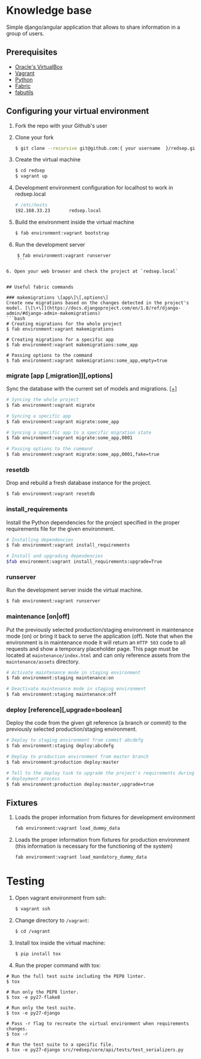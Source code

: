 # Knowledge base
Simple django/angular application that allows to share information in a group of users.


## Prerequisites
+ [Oracle's VirtualBox](https://www.virtualbox.org/)
+ [Vagrant](http://www.vagrantup.com/)
+ [Python](http://www.python.org/)
+ [Fabric](http://www.fabfile.org/)
+ [fabutils](https://github.com/vinco/fabutils)


## Configuring your virtual environment
1. Fork the repo with your Github's user

2. Clone your fork

    ```bash
    $ git clone --recursive git@github.com:{ your username  }/redsep.git
    ```

3. Create the virtual machine

    ```bash
    $ cd redsep
    $ vagrant up
    ```
4.  Development environment configuration for localhost to work in redsep.local

    ```bash
    # /etc/hosts
    192.168.33.23       redsep.local
    ```

5. Build the environment inside the virtual machine

    ```bash
    $ fab environment:vagrant bootstrap
    ```

6. Run the development server

```
    $ fab environment:vagrant runserver
    ```

6. Open your web browser and check the project at `redsep.local`


## Useful fabric commands

### makemigrations \[app\]\[,options\]
Create new migrations based on the changes detected in the project's model. [\[\+\]](https://docs.djangoproject.com/en/1.8/ref/django-admin/#django-admin-makemigrations)
```bash
# Creating migrations for the whole project
$ fab environment:vagrant makemigrations

# Creating migrations for a specific app
$ fab environment:vagrant makemigrations:some_app

# Passing options to the command
$ fab environment:vagrant makemigrations:some_app,empty=true
```

### migrate \[app \[,migration\]\]\[,options\]
Sync the database with the current set of models and migrations. [\[\+\]](https://docs.djangoproject.com/en/1.8/ref/django-admin/#migrate)
```bash
# Syncing the whole project
$ fab environment:vagrant migrate

# Syncing a specific app
$ fab environment:vagrant migrate:some_app

# Syncing a specific app to a specific migration state
$ fab environment:vagrant migrate:some_app,0001

# Passing options to the command
$ fab environment:vagrant migrate:some_app,0001,fake=true
```

### resetdb
Drop and rebuild a fresh database instance for the project.
```bash
$ fab environment:vagrant resetdb
```

### install_requirements
Install the Python dependencies for the project specified in the proper requirements file for the given environment.
```bash
# Installing dependencies
$ fab environment:vagrant install_requirements

# Install and upgrading dependencies
$fab environment:vagrant install_requirements:upgrade=True
```


### runserver
Run the development server inside the virtual machine.
```bash
$ fab environment:vagrant runserver
```

### maintenance \[on|off\]
Put the previously selected production/staging environment in maintenance mode
(on) or bring it back to serve the application (off).
Note that when the environment is in maintenance mode it will return an `HTTP
503` code to all requests and show a temporary placeholder page. This page must
be located at `maintenance/index.html` and can only reference assets from the
`maintenance/assets` directory.
```bash
# Activate maintenance mode in staging environment
$ fab environment:staging maintenance:on

# Deactivate maintenance mode in staging environment
$ fab environment:staging maintenance:off
```

### deploy \[reference\]\[,upgrade=boolean\]
Deploy the code from the given git reference (a branch or commit) to the
previously selected production/staging environment.
```bash
# Deploy to staging environment from commit abcdefg
$ fab environment:staging deploy:abcdefg

# Deploy to production environment from master branch
$ fab environment:production deploy:master

# Tell to the deploy task to upgrade the project's requirements during the
# deployment process
$ fab environment:production deploy:master,upgrade=true
```

## Fixtures

1. Loads the proper information from fixtures for development environment

    ```bash
    fab environment:vagrant load_dummy_data
    ```

2. Loads the proper information from fixtures for production environment (this information is necessary for the functioning of the system)

    ```bash
    fab environment:vagrant load_mandatory_dummy_data
    ```

# Testing

1. Open vagrant environment from ssh:
    ```bash
    $ vagrant ssh
    ```

2. Change directory to `/vagrant`:
    ```bash
    $ cd /vagrant
    ```

3. Install tox inside the virtual machine:
    ```bash
    $ pip install tox
    ```

4. Run the proper command with tox:

```
# Run the full test suite including the PEP8 linter.
$ tox

# Run only the PEP8 linter.
$ tox -e py27-flake8

# Run only the test suite.
$ tox -e py27-django

# Pass -r flag to recreate the virtual environment when requirements changes.
$ tox -r

# Run the test suite to a specific file.
$ tox -e py27-django src/redsep/core/api/tests/test_serializers.py
```
